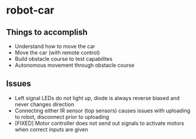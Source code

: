 # robot-car

## Things to accomplish
* Understand how to move the car
* Move the car (with remote control)
* Build obstacle course to test capabilites
* Autonomous movement through obstacle course


## Issues
* Left signal LEDs do not light up, diode is always reverse biased and never changes direction
* Connecting either IR sensor (top sensors) causes issues with uploading to robot, disconnect prior to uploading
* [FIXED] Motor controller does not send out signals to activate motors when correct inputs are given
